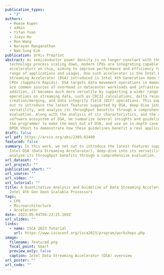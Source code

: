 ```yaml
---
publication_types:
  - "3"
authors:
  - Reese Kuper
  - admin
  - Yifan Yuan
  - Jiayu Hu
  - Ren Wang
  - Narayan Ranganathan
  - Nam Sung Kim
publication: arXiv Preprint
abstract: As semiconductor power density is no longer constant with the
  technology process scaling down, modern CPUs are integrating capable data
  accelerators on chip, aiming to improve performance and efficiency for a wide
  range of applications and usages. One such accelerator is the Intel Data
  Streaming Accelerator (DSA) introduced in Intel 4th Generation Xeon Scalable
  CPUs (Sapphire Rapids). DSA targets data movement operations in memory that
  are common sources of overhead in datacenter workloads and infrastructure. In
  addition, it becomes much more versatile by supporting a wider range of
  operations on streaming data, such as CRC32 calculations, delta record
  creation/merging, and data integrity field (DIF) operations. This paper sets
  out to introduce the latest features supported by DSA, deep-dive into its
  versatility, and analyze its throughput benefits through a comprehensive
  evaluation. Along with the analysis of its characteristics, and the rich
  software ecosystem of DSA, we summarize several insights and guidelines for
  the programmer to make the most out of DSA, and use an in-depth case study of
  DPDK Vhost to demonstrate how these guidelines benefit a real application.
draft: false
url_pdf: https://arxiv.org/abs/2305.02480
featured: false
summary: In this work, we set out to introduce the latest features supported by
  Intel DSA (Data Streaming Accelerator), deep-dive into its versatility, and
  analyze its throughput benefits through a comprehensive evaluation.
url_dataset: ""
url_project: ""
publication_short: ""
url_source: ""
url_video: ""
url_tutorial: ""
title: A Quantitative Analysis and Guideline of Data Streaming Accelerator in
  Intel 4th Gen Xeon Scalable Processors
tags:
  - CPU
  - Microarchitecture
  - Accelerator
date: 2023-05-04T04:22:25.169Z
url_slides: ""
links:
  - name: ISCA 2023 Tutorial
    url: https://www.iscaconf.org/isca2023/program/workshops.php
image:
  filename: featured.png
  focal_point: Smart
  preview_only: false
  caption: Intel Data Streaming Accelerator (DSA) overview
url_poster: ""
url_code: ""
---
```

